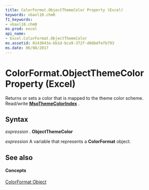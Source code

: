 ```yaml
---
title: ColorFormat.ObjectThemeColor Property (Excel)
keywords: vbaxl10.chm0
f1_keywords:
- vbaxl10.chm0
ms.prod: excel
api_name:
- Excel.ColorFormat.ObjectThemeColor
ms.assetid: 0143043a-bb1d-bca9-372f-d0dbdfefb793
ms.date: 06/08/2017
---
```



# ColorFormat.ObjectThemeColor Property (Excel)

Returns or sets a color that is mapped to the theme color scheme. Read/write  **[MsoThemeColorIndex](http://msdn.microsoft.com/library/2281eafa-c8f0-d620-d0eb-c301dfb6a426%28Office.15%29.aspx)** .


## Syntax

 _expression_ . **ObjectThemeColor**

 _expression_ A variable that represents a **ColorFormat** object.


## See also


#### Concepts


[ColorFormat Object](Excel.ColorFormat.md)

